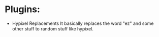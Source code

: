 # Plugins:
 - Hypixel Replacements
 It basically replaces the word "ez" and some other stuff to random stuff like hypixel.
